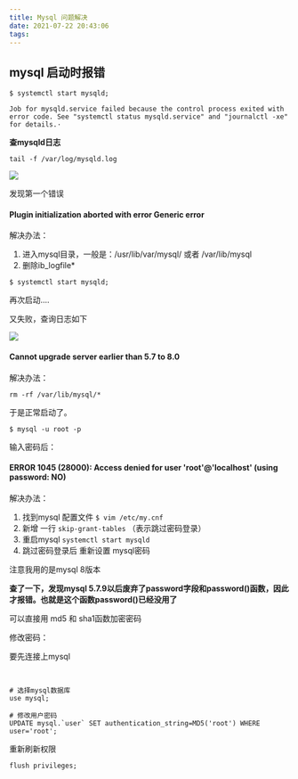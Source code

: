```yaml
---
title: Mysql 问题解决
date: 2021-07-22 20:43:06
tags:
---
```




## mysql 启动时报错



`$ systemctl start mysqld;`

```shell
Job for mysqld.service failed because the control process exited with error code. See "systemctl status mysqld.service" and "journalctl -xe" for details.·
```



**查mysqld日志**

`tail -f /var/log/mysqld.log  `

![](http://cdn.chrischen.top/blog/iep927.png)



发现第一个错误

#### Plugin initialization aborted with error Generic error



解决办法：

1. 进入mysql目录，一般是：/usr/lib/var/mysql/  或者 /var/lib/mysql
2. 删除ib_logfile*



`$ systemctl start mysqld;` 

再次启动....

又失败，查询日志如下

![](http://cdn.chrischen.top/blog/Av2WnU.png)



#### Cannot upgrade server earlier than 5.7 to 8.0

解决办法：

```shell
rm -rf /var/lib/mysql/*
```

于是正常启动了。



```shell
$ mysql -u root -p
```

输入密码后：

#### ERROR 1045 (28000): Access denied for user 'root'@'localhost' (using password: NO)



解决办法：

1. 找到mysql 配置文件 `$ vim /etc/my.cnf`
2. 新增 一行 `skip-grant-tables`   （表示跳过密码登录）
3. 重启mysql  `systemctl start mysqld`
4. 跳过密码登录后 重新设置 mysql密码



注意我用的是mysql 8版本

**查了一下，发现mysql 5.7.9以后废弃了password字段和password()函数，因此才报错。也就是这个函数password()已经没用了**



可以直接用 md5 和 sha1函数加密密码



修改密码：



要先连接上mysql

```mysql


# 选择mysql数据库
use mysql;

# 修改用户密码
UPDATE mysql.`user` SET authentication_string=MD5('root') WHERE user='root';
```



重新刷新权限

```mysql
flush privileges;


